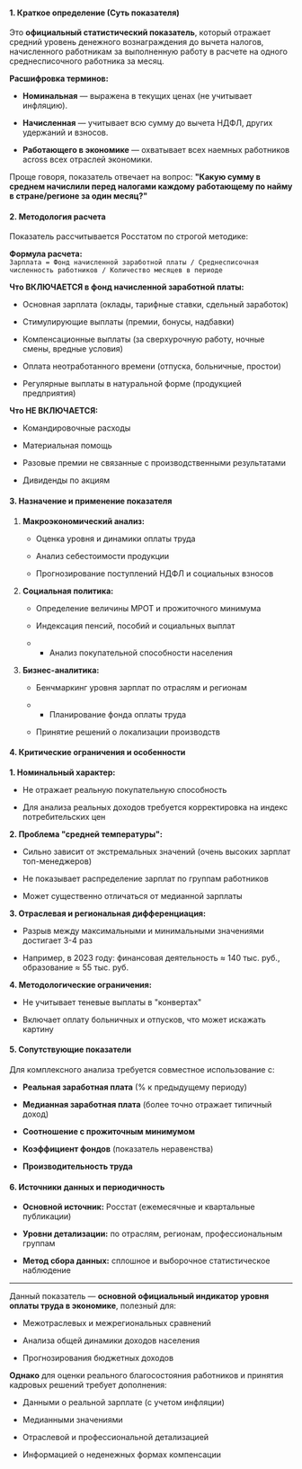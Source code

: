 #### **1. Краткое определение (Суть показателя)**

Это **официальный статистический показатель**, который отражает средний уровень денежного вознаграждения до вычета налогов, начисленного работникам за выполненную работу в расчете на одного среднесписочного работника за месяц.

**Расшифровка терминов:**

- **Номинальная** — выражена в текущих ценах (не учитывает инфляцию).
    
- **Начисленная** — учитывает всю сумму до вычета НДФЛ, других удержаний и взносов.
    
- **Работающего в экономике** — охватывает всех наемных работников across всех отраслей экономики.
    

Проще говоря, показатель отвечает на вопрос: **"Какую сумму в среднем начислили перед налогами каждому работающему по найму в стране/регионе за один месяц?"**

#### **2. Методология расчета**

Показатель рассчитывается Росстатом по строгой методике:

**Формула расчета:**  
`Зарплата = Фонд начисленной заработной платы / Среднесписочная численность работников / Количество месяцев в периоде`

**Что ВКЛЮЧАЕТСЯ в фонд начисленной заработной платы:**

- Основная зарплата (оклады, тарифные ставки, сдельный заработок)
    
- Стимулирующие выплаты (премии, бонусы, надбавки)
    
- Компенсационные выплаты (за сверхурочную работу, ночные смены, вредные условия)
    
- Оплата неотработанного времени (отпуска, больничные, простои)
    
- Регулярные выплаты в натуральной форме (продукцией предприятия)
    

**Что НЕ ВКЛЮЧАЕТСЯ:**

- Командировочные расходы
    
- Материальная помощь
    
- Разовые премии не связанные с производственными результатами
    
- Дивиденды по акциям
    

#### **3. Назначение и применение показателя**

1. **Макроэкономический анализ:**
    
    - Оценка уровня и динамики оплаты труда
        
    - Анализ себестоимости продукции
        
    - Прогнозирование поступлений НДФЛ и социальных взносов
        
2. **Социальная политика:**
    
    - Определение величины МРОТ и прожиточного минимума
        
    - Индексация пенсий, пособий и социальных выплат
        
    - - Анализ покупательной способности населения
            
3. **Бизнес-аналитика:**
    
    - Бенчмаркинг уровня зарплат по отраслям и регионам
        
    - - Планирование фонда оплаты труда
            
    - Принятие решений о локализации производств
        

#### **4. Критические ограничения и особенности**

**1. Номинальный характер:**

- Не отражает реальную покупательную способность
    
- Для анализа реальных доходов требуется корректировка на индекс потребительских цен
    

**2. Проблема "средней температуры":**

- Сильно зависит от экстремальных значений (очень высоких зарплат топ-менеджеров)
    
- Не показывает распределение зарплат по группам работников
    
- Может существенно отличаться от медианной зарплаты
    

**3. Отраслевая и региональная дифференциация:**

- Разрыв между максимальными и минимальными значениями достигает 3-4 раз
    
- Например, в 2023 году: финансовая деятельность ≈ 140 тыс. руб., образование ≈ 55 тыс. руб.
    

**4. Методологические ограничения:**

- Не учитывает теневые выплаты в "конвертах"
    
- Включает оплату больничных и отпусков, что может искажать картину
    

#### **5. Сопутствующие показатели**

Для комплексного анализа требуется совместное использование с:

- **Реальная заработная плата** (% к предыдущему периоду)
    
- **Медианная заработная плата** (более точно отражает типичный доход)
    
- **Соотношение с прожиточным минимумом**
    
- **Коэффициент фондов** (показатель неравенства)
    
- **Производительность труда**
    

#### **6. Источники данных и периодичность**

- **Основной источник:** Росстат (ежемесячные и квартальные публикации)
    
- **Уровни детализации:** по отраслям, регионам, профессиональным группам
    
- **Метод сбора данных:** сплошное и выборочное статистическое наблюдение
    

---
Данный показатель — **основной официальный индикатор уровня оплаты труда в экономике**, полезный для:

- Межотраслевых и межрегиональных сравнений
    
- Анализа общей динамики доходов населения
    
- Прогнозирования бюджетных доходов
    

**Однако** для оценки реального благосостояния работников и принятия кадровых решений требует дополнения:

- Данными о реальной зарплате (с учетом инфляции)
    
- Медианными значениями
    
- Отраслевой и профессиональной детализацией
    
- Информацией о неденежных формах компенсации